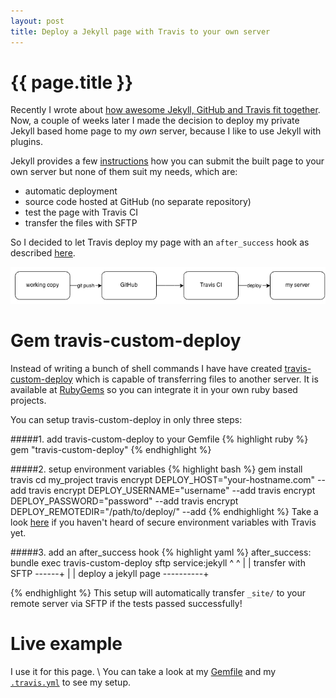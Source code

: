 ```yaml
---
layout: post
title: Deploy a Jekyll page with Travis to your own server
---
```


{{ page.title }}
================
Recently I wrote about [how awesome Jekyll, GitHub and Travis fit together][1].
Now, a couple of weeks later I made the decision to deploy my private Jekyll
based home page to my *own* server, because I like to use Jekyll with plugins. 

Jekyll provides a few [instructions][2] how you can submit the built page to your
own server but none of them suit my needs, which are:

- automatic deployment
- source code hosted at GitHub (no separate repository)
- test the page with Travis CI
- transfer the files with SFTP

So I decided to let Travis deploy my page with an `after_success` hook as
described [here][3].

![Deployment workflow](/images/deploy_workflow.png)

Gem travis-custom-deploy
========================

Instead of writing a bunch of shell commands I have have created
[travis-custom-deploy][4] which is capable of transferring files to another server. 
It is available at [RubyGems][5] so you can integrate it in your own ruby 
based projects.

You can setup travis-custom-deploy in only three steps:

#####1. add travis-custom-deploy to your Gemfile
{% highlight ruby %}
  gem "travis-custom-deploy"
{% endhighlight %}

#####2. setup environment variables
{% highlight bash %}
  gem install travis
  cd my_project
  travis encrypt DEPLOY_HOST="your-hostname.com" --add
  travis encrypt DEPLOY_USERNAME="username" --add
  travis encrypt DEPLOY_PASSWORD="password" --add
  travis encrypt DEPLOY_REMOTEDIR="/path/to/deploy/" --add
{% endhighlight %}
Take a look [here][6] if you haven't heard of secure environment variables with
Travis yet.

#####3. add an after_success hook
{% highlight yaml %}
  after_success: bundle exec travis-custom-deploy sftp service:jekyll
                                                   ^     ^
                                                   |     |
                          transfer with SFTP ------+     |
                                                         |
                          deploy a jekyll page ----------+
                                                    
{% endhighlight %}
This setup will automatically transfer `_site/` to your remote server via SFTP if the
tests passed successfully! 

Live example
============
I use it for this page. \\
You can take a look at my [Gemfile][7] and my
[`.travis.yml`][8] to see my setup.

[1]: http://jens-na.de/2013/12/05/jekyll-github-travis-perfect-fit/
[2]: http://jekyllrb.com/docs/deployment-methods/
[3]: http://docs.travis-ci.com/user/deployment/custom/
[4]: https://github.com/jens-na/travis-custom-deploy
[5]: http://rubygems.org/gems/travis-custom-deploy
[6]: http://docs.travis-ci.com/user/build-configuration/#Secure-environment-variables
[7]: https://github.com/jens-na/jens-na.github.io/blob/master/Gemfile
[8]: https://github.com/jens-na/jens-na.github.io/blob/master/.travis.yml
